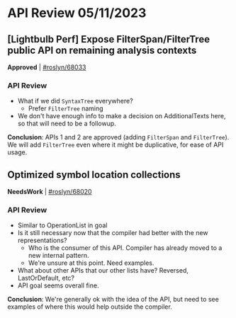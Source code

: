 # API Review 05/11/2023

## [Lightbulb Perf] Expose FilterSpan/FilterTree public API on remaining analysis contexts

**Approved** | [#roslyn/68033](https://github.com/dotnet/roslyn/issues/68033#issuecomment-1544649533)

### API Review

* What if we did `SyntaxTree` everywhere? 
    * Prefer `FilterTree` naming
* We don't have enough info to make a decision on AdditionalTexts here, so that will need to be a followup.

**Conclusion**: APIs 1 and 2 are approved (adding `FilterSpan` and `FilterTree`). We will add `FilterTree` even where it might be duplicative, for ease of API usage.
## Optimized symbol location collections

**NeedsWork** | [#roslyn/68020](https://github.com/dotnet/roslyn/issues/68020#issuecomment-1544651494)

### API Review

* Similar to OperationList in goal
* Is it still necessary now that the compiler had better with the new representations?
    * Who is the consumer of this API. Compiler has already moved to a new internal pattern.
    * We're unsure at this point. Need examples.
* What about other APIs that our other lists have? Reversed, LastOrDefault, etc?
* API goal seems overall fine.

**Conclusion**: We're generally ok with the idea of the API, but need to see examples of where this would help outside the compiler.
